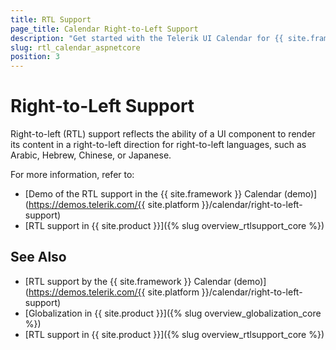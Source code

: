 ```yaml
---
title: RTL Support
page_title: Calendar Right-to-Left Support
description: "Get started with the Telerik UI Calendar for {{ site.framework }} and learn about the RTL supports it provides."
slug: rtl_calendar_aspnetcore
position: 3
---
```


# Right-to-Left Support

Right-to-left (RTL) support reflects the ability of a UI component to render its content in a right-to-left direction for right-to-left languages, such as Arabic, Hebrew, Chinese, or Japanese.

For more information, refer to:
* [Demo of the RTL support in the {{ site.framework }} Calendar (demo)](https://demos.telerik.com/{{ site.platform }}/calendar/right-to-left-support)
* [RTL support in {{ site.product }}]({% slug overview_rtlsupport_core %})

## See Also

* [RTL support by the {{ site.framework }} Calendar (demo)](https://demos.telerik.com/{{ site.platform }}/calendar/right-to-left-support)
* [Globalization in {{ site.product }}]({% slug overview_globalization_core %})
* [RTL support in {{ site.product }}]({% slug overview_rtlsupport_core %})
